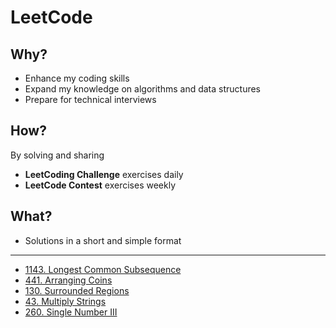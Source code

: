 # LeetCode

## Why?

- Enhance my coding skills
- Expand my knowledge on algorithms and data structures
- Prepare for technical interviews

## How?

By solving and sharing

- **LeetCoding Challenge** exercises daily
- **LeetCode Contest** exercises weekly

## What?

- Solutions in a short and simple format

----

- [1143. Longest Common Subsequence](1143_LongestCommonSubsequence.md)
- [441. Arranging Coins](Solutions/441_ArrangingCoins.md)
- [130. Surrounded Regions](Solutions/130_SurroundedRegions.md)
- [43. Multiply Strings](Solutions/43_MultiplyStrings.md)
- [260. Single Number III](Solutions/260_SingleNumberIII.md)